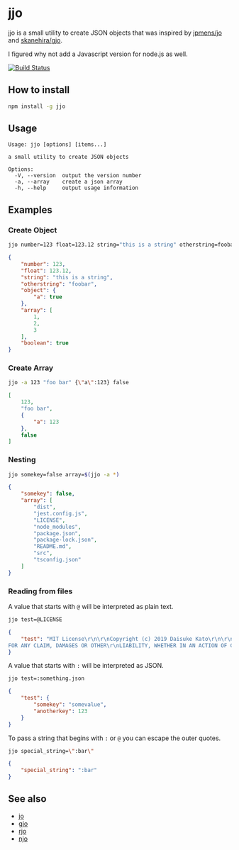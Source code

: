 # jjo

jjo is a small utility to create JSON objects that was inspired by [jpmens/jo](https://github.com/jpmens/jo) and [skanehira/gjo](https://github.com/skanehira/gjo).

I figured why not add a Javascript version for node.js as well.

[![Build Status](https://github.com/memoryhole/jjo/actions/workflows/nodejs.yml/badge.svg?branch=master)](https://github.com/memoryhole/jjo/actions/workflows/nodejs.yml)

## How to install

```bash
npm install -g jjo
```

## Usage

```
Usage: jjo [options] [items...]

a small utility to create JSON objects

Options:
  -V, --version  output the version number
  -a, --array    create a json array
  -h, --help     output usage information
```

## Examples

### Create Object
```bash
jjo number=123 float=123.12 string="this is a string" otherstring=foobar object={\"a\":true} array=[1,2,3] boolean=true
```
```json
{
    "number": 123,
    "float": 123.12,
    "string": "this is a string",
    "otherstring": "foobar",
    "object": {
        "a": true
    },
    "array": [
        1,
        2,
        3
    ],
    "boolean": true
}
```

### Create Array
```bash
jjo -a 123 "foo bar" {\"a\":123} false
```
```json
[
    123,
    "foo bar",
    {
        "a": 123
    },
    false
]
```

### Nesting
```bash
jjo somekey=false array=$(jjo -a *)
```
```json
{
    "somekey": false,
    "array": [
        "dist",
        "jest.config.js",
        "LICENSE",
        "node_modules",
        "package.json",
        "package-lock.json",
        "README.md",
        "src",
        "tsconfig.json"
    ]
}
```

### Reading from files

A value that starts with ```@``` will be interpreted as plain text.


```bash
jjo test=@LICENSE
```
```json
{
    "test": "MIT License\r\n\r\nCopyright (c) 2019 Daisuke Kato\r\n\r\nPermission is hereby granted, free of charge, to any person obtaining a copy\r\nof this software and associated documentation files (the \"Software\"), to deal\r\nin the Software without restriction, including without limitation the rights\r\nto use, copy, modify, merge, publish, distribute, sublicense, and/or sell\r\ncopies of the Software, and to permit persons to whom the Software is\r\nfurnished to do so, subject to the following conditions:\r\n\r\nThe above copyright notice and this permission notice shall be included in all\r\ncopies or substantial portions of the Software.\r\n\r\nTHE SOFTWARE IS PROVIDED \"AS IS\", WITHOUT WARRANTY OF ANY KIND, EXPRESS OR\r\nIMPLIED, INCLUDING BUT NOT LIMITED TO THE WARRANTIES OF MERCHANTABILITY,\r\nFITNESS FOR A PARTICULAR PURPOSE AND NONINFRINGEMENT. IN NO EVENT SHALL THE\r\nAUTHORS OR COPYRIGHT HOLDERS BE LIABLE 
FOR ANY CLAIM, DAMAGES OR OTHER\r\nLIABILITY, WHETHER IN AN ACTION OF CONTRACT, TORT OR OTHERWISE, ARISING FROM,\r\nOUT OF OR IN CONNECTION WITH THE SOFTWARE OR THE USE OR OTHER DEALINGS IN THE\r\nSOFTWARE."
}
```

A value that starts with ```:``` will be interpreted as JSON.

```bash
jjo test=:something.json
```
```json
{
    "test": {
        "somekey": "somevalue",
        "anotherkey": 123
    }
}
```

To pass a string that begins with ```:``` or ```@``` you can escape the outer quotes.

```bash
jjo special_string=\":bar\"
```
```json
{
    "special_string": ":bar"
}
```

## See also
* [jo](https://github.com/jpmens/jo)
* [gjo](https://github.com/skanehira/gjo)
* [rjo](https://github.com/dskkato/rjo)
* [njo](https://github.com/hiroppy/njo)
